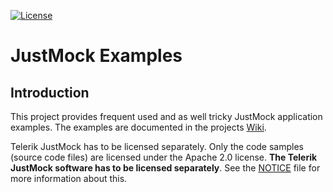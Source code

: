 [![License](https://img.shields.io/badge/license-Apache%20License%202.0-blue.svg)](https://github.com/dfensgmbh/biz.dfch.CS.JustMock.Examples/blob/master/LICENSE)

# JustMock Examples

## Introduction

This project provides frequent used and as well tricky JustMock application examples. The examples are documented in the projects [Wiki](https://github.com/dfensgmbh/biz.dfch.CS.JustMock.Examples/wiki).

Telerik JustMock has to be licensed separately. Only the code samples (source code files) are licensed under the Apache 2.0 license. **The Telerik JustMock software has to be licensed separately**. See the [NOTICE](./NOTICE) file for more information about this.
